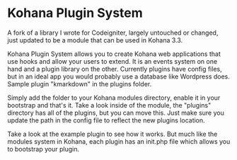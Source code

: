 Kohana Plugin System
====================

A fork of a library I wrote for Codeigniter, largely untouched or changed, just updated to be a module that can be used in Kohana 3.3.

Kohana Plugin System allows you to create Kohana web applications that use hooks and allow your users to extend. It is an events system on one hand and a plugin library on the other. Currently plugins have config files, but in an ideal app you would probably use a database like Wordpress does.  Sample plugin "kmarkdown" in the plugins folder.

Simply add the folder to your Kohana modules directory, enable it in your bootstrap and that's it. Take a look inside of the module, the "plugins" directory has all of the plugins, but you can move this. Just make sure you update the path in the config file to reflect the new plugins location.

Take a look at the example plugin to see how it works. But much like the modules system in Kohana, each plugin has an init.php file which allows you to bootstrap your plugin.
